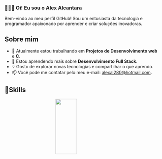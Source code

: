 ### 👨🏼‍💻 Oi! Eu sou o Alex Alcantara

Bem-vindo ao meu perfil GitHub! Sou um entusiasta da tecnologia e programador apaixonado por aprender e criar soluções inovadoras.

## Sobre mim

- 🔭 Atualmente estou trabalhando em **Projetos de Desenvolvimento web** e **C**.
- 🌱 Estou aprendendo mais sobre **Desenvolvimento Full Stack**.
- 💡 Gosto de explorar novas tecnologias e compartilhar o que aprendo.
- 📫 Você pode me contatar pelo meu e-mail: alexal280@hotmail.com.

## 📝Skills

<div align="center" style="display: flex; width: 400px; align-itens: center; justify-content: center; gap: .3rem; flex-wrap: wrap">
<img  width="42%" height="180em" src="https://github-readme-stats.vercel.app/api/top-langs/?username=alexalcantaral&layout=compact&langs_count=7&theme=react"/>
</div>

